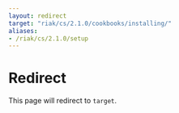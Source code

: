 ```yaml
---
layout: redirect
target: "riak/cs/2.1.0/cookbooks/installing/"
aliases:
- /riak/cs/2.1.0/setup
---
```


# Redirect

This page will redirect to `target`.
